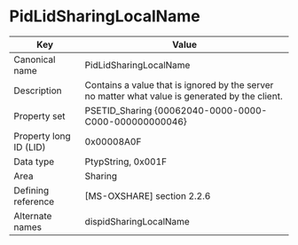 # PidLidSharingLocalName

| Key | Value |
|---|---|
| Canonical name | PidLidSharingLocalName |
| Description | Contains a value that is ignored by the server no matter what value is generated by the client. |
| Property set | PSETID_Sharing {00062040-0000-0000-C000-000000000046} |
| Property long ID (LID) | 0x00008A0F |
| Data type | PtypString, 0x001F |
| Area | Sharing |
| Defining reference | [MS-OXSHARE] section 2.2.6 |
| Alternate names | dispidSharingLocalName |
